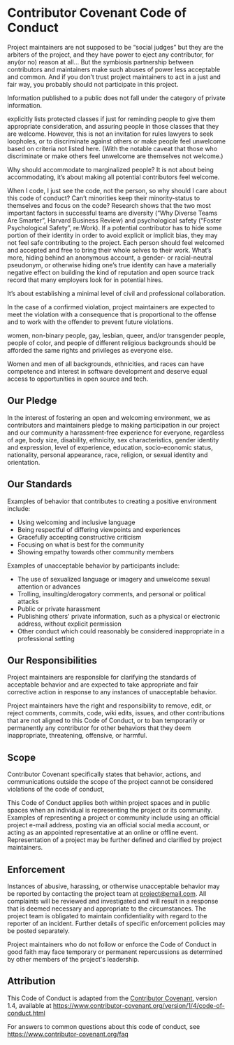 # Contributor Covenant Code of Conduct

Project maintainers are not supposed to be “social judges”
but they are the arbiters of the project,
and they have power to eject any contributor, for any(or no) reason at all...
But the symbiosis partnership between contributors and maintainers make such abuses of power less acceptable and common. 
And if you don’t trust project maintainers to act in a just and fair way, you probably should not participate in this project.



Information published to a public does not fall under the category of private information.


 explicitly lists protected classes if just for reminding people to give them appropriate consideration, and assuring people in those classes that they are welcome. However, this is not an invitation for rules lawyers to seek loopholes, or to discriminate against others or make people feel unwelcome based on criteria not listed here. (With the notable caveat that those who discriminate or make others feel unwelcome are themselves not welcome.)




Why should accommodate to marginalized people?
It is not about being accommodating, it’s about making all potential contributors feel welcome.

When I code, I just see the code, not the person, so why should I care about this code of conduct? Can’t minorities keep their minority-status to themselves and focus on the code?
Research shows that the two most important factors in successful teams are diversity (“Why Diverse Teams Are Smarter”, Harvard Business Review) and psychological safety (“Foster Psychological Safety”, re:Work). If a potential contributor has to hide some portion of their identity in order to avoid explicit or implicit bias, they may not feel safe contributing to the project. Each person should feel welcomed and accepted and free to bring their whole selves to their work. What’s more, hiding behind an anonymous account, a gender- or racial-neutral pseudonym, or otherwise hiding one’s true identity can have a materially negative effect on building the kind of reputation and open source track record that many employers look for in potential hires.

It’s about establishing a minimal level of civil and professional collaboration. 


In the case of a confirmed violation, project maintainers are expected to meet the violation with a consequence that is proportional to the offense and to work with the offender to prevent future violations. 

women, non-binary people, gay, lesbian, queer, and/or transgender people, people of color, and people of different religious backgrounds should be afforded the same rights and privileges as everyone else.


Women and men of all backgrounds, ethnicities, and races can have competence and interest in software development and deserve equal access to opportunities in open source and tech.




## Our Pledge

In the interest of fostering an open and welcoming environment, we as
contributors and maintainers pledge to making participation in our project and
our community a harassment-free experience for everyone, regardless of age, body
size, disability, ethnicity, sex characteristics, gender identity and expression,
level of experience, education, socio-economic status, nationality, personal
appearance, race, religion, or sexual identity and orientation.

## Our Standards

Examples of behavior that contributes to creating a positive environment
include:

* Using welcoming and inclusive language
* Being respectful of differing viewpoints and experiences
* Gracefully accepting constructive criticism
* Focusing on what is best for the community
* Showing empathy towards other community members

Examples of unacceptable behavior by participants include:

* The use of sexualized language or imagery and unwelcome sexual attention or
 advances
* Trolling, insulting/derogatory comments, and personal or political attacks
* Public or private harassment
* Publishing others' private information, such as a physical or electronic
 address, without explicit permission
* Other conduct which could reasonably be considered inappropriate in a
 professional setting

## Our Responsibilities

Project maintainers are responsible for clarifying the standards of acceptable
behavior and are expected to take appropriate and fair corrective action in
response to any instances of unacceptable behavior.

Project maintainers have the right and responsibility to remove, edit, or
reject comments, commits, code, wiki edits, issues, and other contributions
that are not aligned to this Code of Conduct, or to ban temporarily or
permanently any contributor for other behaviors that they deem inappropriate,
threatening, offensive, or harmful.

## Scope

Contributor Covenant specifically states that behavior, actions, and communications outside the scope of the project cannot be considered violations of the code of conduct,

This Code of Conduct applies both within project spaces and in public spaces
when an individual is representing the project or its community. Examples of
representing a project or community include using an official project e-mail
address, posting via an official social media account, or acting as an appointed
representative at an online or offline event. Representation of a project may be
further defined and clarified by project maintainers.

## Enforcement

Instances of abusive, harassing, or otherwise unacceptable behavior may be
reported by contacting the project team at project@email.com. All
complaints will be reviewed and investigated and will result in a response that
is deemed necessary and appropriate to the circumstances. The project team is
obligated to maintain confidentiality with regard to the reporter of an incident.
Further details of specific enforcement policies may be posted separately.

Project maintainers who do not follow or enforce the Code of Conduct in good
faith may face temporary or permanent repercussions as determined by other
members of the project's leadership.

## Attribution

This Code of Conduct is adapted from the [Contributor Covenant][homepage], version 1.4,
available at https://www.contributor-covenant.org/version/1/4/code-of-conduct.html

[homepage]: https://www.contributor-covenant.org

For answers to common questions about this code of conduct, see
https://www.contributor-covenant.org/faq
